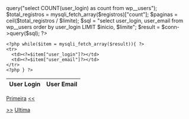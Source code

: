 <?php

$pagina = 1;

if (isset($_GET['pagina']))
$pagina = filter_input(INPUT_GET, "pagina", FILTER_VALIDATE_INT);
if(!$pagina)
$pagina = 1;

$limite = 4;

$inicio = ($pagina * $limite) - $limite;

$conn = new mysqli("", "", "", "");

$registros = $conn->query("select COUNT(user_login) as count from wp__users");
$total_registros = mysqli_fetch_array($registros)["count"];

$paginas = ceil($total_registros / $limite);

$sql = "select user_login, user_email from wp__users order by user_login LIMIT $inicio, $limite";
$result = $conn->query($sql);
  
?>

<div id="records">

<table class="table table-hover">
  <thead>
    <tr>
      <th scope="col">User Login</th>
      <th scope="col">User Email</th>
    </tr>
  </thead>
  <tbody>

    <?php while($item = mysqli_fetch_array($result)){ ?>    
    <tr>
      <td><?=$item["user_login"]?></td>
      <td><?=$item["user_email"]?></td>
    </tr>
    <?php } ?>

  </tbody>

</table>

<a href="?pagina=1">Primeira</a>
<a href="?pagina=<?=$pagina -1?>"><<</a>

<?=$pagina ?>

<a href="?pagina=<?=$pagina +1?>">>></a>
<a href="?pagina=<?=$paginas ?>">Ultima</a>

</div>
